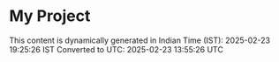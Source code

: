 # My Project

This content is dynamically generated in Indian Time (IST): 2025-02-23 19:25:26 IST
Converted to UTC: 2025-02-23 13:55:26 UTC
